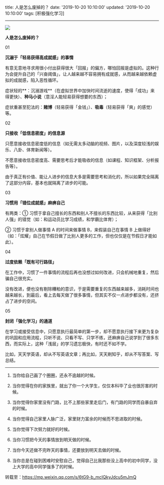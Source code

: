title: 人是怎么废掉的？
date: '2019-10-20 10:10:00'
updated: '2019-10-20 10:10:00'
tags: [积极强化学习]
<!-- permalink: /articles/2019/10/20/1571537400005.html -->
---
![](https://img.hacpai.com/bing/20180607.jpg?imageView2/1/w/960/h/540/interlace/1/q/100)

**人是怎么废掉的？**

01

**沉溺于「轻易获得高成就感」的事情**


有意无意地寻求用很小付出获得很大「回报」的偏方，哪怕回报是虚拟的。这种行为会提升自己的「兴奋阈值」，让人越来越不容易拥有成就感，从而越来越依赖虚拟的成就感，陷入恶性循环。

 
症状轻的**：沉溺游戏**（在虚拟世界中加快时间流逝的速度，使得「成功」来得更快）、**种马小说**（意淫人能轻易获得想要的东西）；



症状重甚至犯法的：**赌博**（轻易获得「金钱」）、**吸毒**（轻易获得「爽」的感觉）等。

  

02

**只接收「低信息密度」的信息源**

只愿意接收信息密度低的信息（如无需太多动脑的视频、图片，以及深度较浅的娱乐、八卦、体育新闻等）。

  

不愿意接收信息密度高、需要思考后才能吸收的信息（如课程、知识框架、分析报告等）。

  

由于真正有价值、能让人进步的信息大多是需要思考和消化的，所以如果完全隔离了这部分内容，基本也就隔离了进步的可能。

  

  

03

**习惯用「错位成就感」麻痹自己**

  

  

有两类：① 习惯于拿自己擅长的东西和别人不擅长的东西比较，从来获得「比别人强」的错觉（如：和运动员比学习成绩，和学霸比体育）；

  

② 习惯于拿别人做事情 A 的时间来做事情 B，来假装自己在事情 B 上做得好（如：「炫耀」自己在节假日做了比别人更多的工作，但也仅仅是在节假日才能如此）。

  

  

04

**过度依赖「既有可行路径」**

  

  

在工作中，习惯了一件事情的流程后再也没想过如何改进，只会机械地重复，然后骗自己很充实。

  

没有改进，便也没有剔除糟粕的意识，于是需要重复的东西越来越多，消耗时间也越来越长，到最后，看上去每天做了很多事情，但其实不仅一点进步都没有，还挤占了进步的空间。

  

  

05

**封闭「强化学习」的通道**

  

  

在学习或接受信息中，只愿意执行最简单的第一步，却不愿意执行接下来更为复杂的巩固和应用流程，只听不说、只看不写、只学不练，还麻痹自己说学到了很多东西，而实际上，这种「浅层」的学习遗忘极快，有时还不如不学。

  

比如，天天学英语，却从不写英语文章；再比如，天天刷知乎，却从不写答案、写总结。

  ---

1. 当你给自己画了个圈圈，还永不逾越的时候。

  

2. 当你觉得在你的家族里，就出了你一个大学生，仅仅本科毕了业也很厉害的时候。

  

3. 当你觉得你家里没有门路，比不上那些家里走后门，有门路的同学而自暴自弃的时候。

  

4. 当你觉得自己家里人脉广泛，家里财力富余的时候而不思进取的时候。

  

5. 当你觉得下次努力就好的时候。

  

6. 当你习惯把今天的事情放到明天做的时候。

  

7. 当你今天还做不完昨天的事情，还要放到明天去做的时候。

  

8. 当你总是在碰到困难时安慰自己，觉得自己比我那些没上高中的初中同学，没上大学的高中同学强多了的时候。

转载至：https://mp.weixin.qq.com/s/6tG9-b_mcIQkyJdcu5mJmQ
